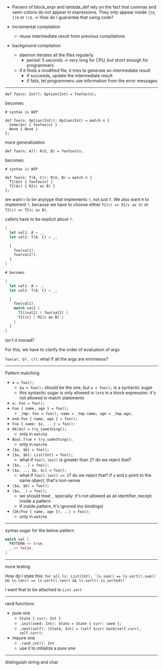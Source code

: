 - Parsers of block_expr and lambda_def rely on the fact that commas and semi-colons do not appear in expressions. They only appear inside `{}`s, `[]`s or `()`s. -> How do I guarantee that using code?

- incremental compilation
  - reuse intermediate result from previous compilations
- background compilation
  - daemon iterates all the files regularly
    - period: 5 seconds -> very long for CPU, but short enough for programmers
  - if it finds a modified file, it tries to generate an intermediate result
    - if succeeds, update the intermediate result
    - if fails, let programmers use information from the error messages

---

```
def foo(n: Int?): Option(Int) = foofoo(n);
```

becomes

```
# syntax is WIP

def foo(n: Option(Int)): Option(Int) = match n {
  Some($n) { foofoo(n) }
  None { None }
};
```

more generalization

```
def foo(n: A?): R(X, B) = foofoo(n);
```

becomes

```
# syntax is WIP

def foo(n: T(A, C)): R(X, B) = match n {
  T1($n) { foofoo(n) }
  T2($c) { R2(c as B) }
};
```

we want `n` to be anytype that implements `?`, not just `T`. We also want `R` to implement `?`, because we have to choose either `T2(c) => R1(c as X)` or `T2(c) => T2(c as B)`.

callers have to be explicit about `?`.

```rust
{
  let val1: A = _;
  let val2: T(A, C) = _;

  [
    foo(val1),
    foo(val2?),
  ]
}

# becomes

{
  let val1: A = _;
  let val2: T(A, C) = _;

  [
    foo(val1),
    match val2 {
      T1($val2) { foo(val2) }
      T2($c) { R2(c as B) }
    }
  ]
}
```

isn't it monad?

For this, we have to clarify the order of evaluation of args

`foo(a?, b?, c?)`: what if all the args are erroneous?

---

Pattern matching

- `a = foo();`
  - `$a = foo();` should be the one, but `a = foo();` is a syntactic sugar
  - this syntactic sugar is only allowed in `let`s in a block expression. it's not allowed in match statements
- `a: Foo = foo();`
- `Foo { name, age } = foo();`
  - `_tmp: Foo = foo(); name = _tmp.name; age = _tmp.age;`
- `mod.Foo { name, age } = foo();`
- `Foo { name: $x, .. } = foo();`
- `Ok($n) = try_something();`
  - only in `match`s
- `Bool.True = try_something();`
  - only in `match`s
- `[$a, $b] = foo();`
- `[$a, $b]: List(Int) = foo();`
  - what if `foo().len()` is greater than 2? do we reject that?
- `[$a, ..] = foo();`
- `[$a, .., $b, $c] = foo();`
  - what if `foo().len() == 2`? do we reject that? if `a` and `b` point to the same object, that's non-sense
- `($a, $b) = foo();`
- `($a, _) = foo();`
  - we should treat `_` specially: it's not allowed as an identifier, except inside a pattern
  - If inside pattern, it's ignored (no bindings)
- `[Ok(Foo { name, age }), ..] = foo();`
  - only in `match`s

---

syntax sugar for the below pattern

```rust
match val {
  PATTERN => true,
  _ => false,
}
```

---

more testing

How do I state this: ``` for all ls: List(Int), `ls.sum() == ls.sort().sum() && ls.len() == ls.sort().len() && ls.sort().is_sorted()` ```

I want that to be attached to `List.sort`

---

rand functions

- pure one
  - `State { curr: Int }`
  - `.init(seed: Int): State = State { curr: seed };`
  - `.next(self): (State, Int) = (self $curr hash(self.curr), self.curr);`
- impure one
  - `.rand_int(): Int`
  - use it to initialize a pure one

---

distinguish string and char
